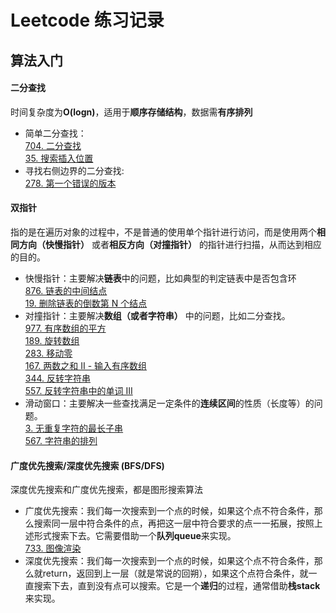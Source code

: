 # Leetcode 练习记录
## 算法入门
#### 二分查找
时间复杂度为**O(logn)**，适用于**顺序存储结构**，数据需**有序排列**
* 简单二分查找：
<br> [704. 二分查找](https://github.com/Lvma-0323/Leetcode/blob/main/704.%20%E4%BA%8C%E5%88%86%E6%9F%A5%E6%89%BE.md) 
<br> [35. 搜索插入位置](https://github.com/Lvma-0323/Leetcode/blob/main/35.%20%E6%90%9C%E7%B4%A2%E6%8F%92%E5%85%A5%E4%BD%8D%E7%BD%AE.md)
* 寻找右侧边界的二分查找: 
<br> [278. 第一个错误的版本](https://github.com/Lvma-0323/Leetcode/blob/main/278.%20%E7%AC%AC%E4%B8%80%E4%B8%AA%E9%94%99%E8%AF%AF%E7%9A%84%E7%89%88%E6%9C%AC.md)

#### 双指针
指的是在遍历对象的过程中，不是普通的使用单个指针进行访问，而是使用两个**相同方向（快慢指针）** 或者**相反方向（对撞指针）** 的指针进行扫描，从而达到相应的目的。
* 快慢指针：主要解决**链表**中的问题，比如典型的判定链表中是否包含环
<br> [876. 链表的中间结点](https://github.com/Lvma-0323/Leetcode/blob/main/876.%20%E9%93%BE%E8%A1%A8%E7%9A%84%E4%B8%AD%E9%97%B4%E7%BB%93%E7%82%B9.md) 
<br> [19. 删除链表的倒数第 N 个结点](https://github.com/Lvma-0323/Leetcode/blob/main/19.%20%E5%88%A0%E9%99%A4%E9%93%BE%E8%A1%A8%E7%9A%84%E5%80%92%E6%95%B0%E7%AC%AC%20N%20%E4%B8%AA%E7%BB%93%E7%82%B9.md)
* 对撞指针：主要解决**数组（或者字符串）** 中的问题，比如二分查找。
<br> [977. 有序数组的平方](https://github.com/Lvma-0323/Leetcode/blob/main/977.%20%E6%9C%89%E5%BA%8F%E6%95%B0%E7%BB%84%E7%9A%84%E5%B9%B3%E6%96%B9.md) 
<br> [189. 旋转数组](https://github.com/Lvma-0323/Leetcode/blob/main/189.%20%E6%97%8B%E8%BD%AC%E6%95%B0%E7%BB%84.md) 
<br> [283. 移动零](https://github.com/Lvma-0323/Leetcode/blob/main/283.%20%E7%A7%BB%E5%8A%A8%E9%9B%B6.md) 
<br> [167. 两数之和 II - 输入有序数组](https://github.com/Lvma-0323/Leetcode/blob/main/167.%20%E4%B8%A4%E6%95%B0%E4%B9%8B%E5%92%8C%20II%20-%20%E8%BE%93%E5%85%A5%E6%9C%89%E5%BA%8F%E6%95%B0%E7%BB%84.md) 
<br> [344. 反转字符串](https://github.com/Lvma-0323/Leetcode/blob/main/344.%20%E5%8F%8D%E8%BD%AC%E5%AD%97%E7%AC%A6%E4%B8%B2.md) 
<br> [557. 反转字符串中的单词 III](https://github.com/Lvma-0323/Leetcode/blob/main/557.%20%E5%8F%8D%E8%BD%AC%E5%AD%97%E7%AC%A6%E4%B8%B2%E4%B8%AD%E7%9A%84%E5%8D%95%E8%AF%8D%20III.md)
* 滑动窗口：主要解决一些查找满足一定条件的**连续区间**的性质（长度等）的问题。
<br> [3. 无重复字符的最长子串](https://github.com/Lvma-0323/Leetcode/blob/main/3.%20%E6%97%A0%E9%87%8D%E5%A4%8D%E5%AD%97%E7%AC%A6%E7%9A%84%E6%9C%80%E9%95%BF%E5%AD%90%E4%B8%B2.md)
<br> [567. 字符串的排列](https://github.com/Lvma-0323/Leetcode/blob/main/567.%20%E5%AD%97%E7%AC%A6%E4%B8%B2%E7%9A%84%E6%8E%92%E5%88%97.md)

#### 广度优先搜索/深度优先搜索 (BFS/DFS)
深度优先搜索和广度优先搜索，都是图形搜索算法
* 广度优先搜索：我们每一次搜索到一个点的时候，如果这个点不符合条件，那么搜索同一层中符合条件的点，再把这一层中符合要求的点一一拓展，按照上述形式搜索下去。它需要借助一个**队列queue**来实现。
<br> [733. 图像渲染](https://github.com/Lvma-0323/Leetcode/blob/main/733.%20%E5%9B%BE%E5%83%8F%E6%B8%B2%E6%9F%93.md)
* 深度优先搜索：我们每一次搜索到一个点的时候，如果这个点不符合条件，那么就return，返回到上一层（就是常说的回朔），如果这个点符合条件，就一直搜索下去，直到没有点可以搜索。它是一个**递归**的过程，通常借助**栈stack**来实现。

